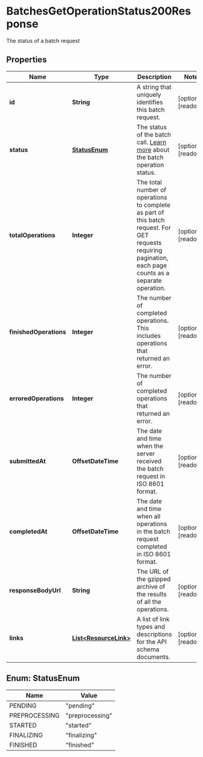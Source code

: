 

# BatchesGetOperationStatus200Response

The status of a batch request

## Properties

| Name | Type | Description | Notes |
|------------ | ------------- | ------------- | -------------|
|**id** | **String** | A string that uniquely identifies this batch request. |  [optional] [readonly] |
|**status** | [**StatusEnum**](#StatusEnum) | The status of the batch call. [Learn more](https://mailchimp.com/developer/marketing/guides/run-async-requests-batch-endpoint/#check-the-status-of-a-batch-operation) about the batch operation status. |  [optional] [readonly] |
|**totalOperations** | **Integer** | The total number of operations to complete as part of this batch request. For GET requests requiring pagination, each page counts as a separate operation. |  [optional] [readonly] |
|**finishedOperations** | **Integer** | The number of completed operations. This includes operations that returned an error. |  [optional] [readonly] |
|**erroredOperations** | **Integer** | The number of completed operations that returned an error. |  [optional] [readonly] |
|**submittedAt** | **OffsetDateTime** | The date and time when the server received the batch request in ISO 8601 format. |  [optional] [readonly] |
|**completedAt** | **OffsetDateTime** | The date and time when all operations in the batch request completed in ISO 8601 format. |  [optional] [readonly] |
|**responseBodyUrl** | **String** | The URL of the gzipped archive of the results of all the operations. |  [optional] [readonly] |
|**links** | [**List&lt;ResourceLink&gt;**](ResourceLink.md) | A list of link types and descriptions for the API schema documents. |  [optional] [readonly] |



## Enum: StatusEnum

| Name | Value |
|---- | -----|
| PENDING | &quot;pending&quot; |
| PREPROCESSING | &quot;preprocessing&quot; |
| STARTED | &quot;started&quot; |
| FINALIZING | &quot;finalizing&quot; |
| FINISHED | &quot;finished&quot; |



